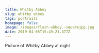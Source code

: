 ```yaml
---
title: Whitby Abbey
slug: whitby abbey
tags: portraits
homepage: false
image: /images/flash-abbey.-squarejpg.jpg
date: 2019-04-05T19:49:21.377Z
---
```

Picture of Whitby Abbey at night
